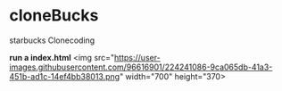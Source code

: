 # cloneBucks
starbucks Clonecoding

**run a index.html**
<img src="https://user-images.githubusercontent.com/96616901/224241086-9ca065db-41a3-451b-ad1c-14ef4bb38013.png" width="700" height="370>
